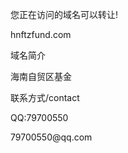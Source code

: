 <body>
<p>您正在访问的域名可以转让!</p>
<p>hnftzfund.com</p>
<p>域名简介</p>
<p>海南自贸区基金</p>
<p>联系方式/contact</p>
<p>QQ:79700550</p>
<p>79700550@qq.com</p>
</body>
